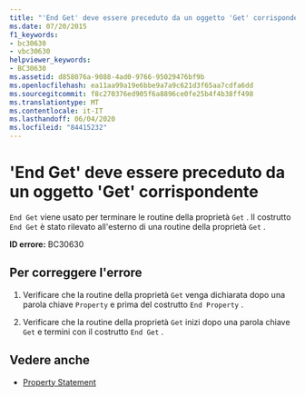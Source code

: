 ```yaml
---
title: "'End Get' deve essere preceduto da un oggetto 'Get' corrispondente"
ms.date: 07/20/2015
f1_keywords:
- bc30630
- vbc30630
helpviewer_keywords:
- BC30630
ms.assetid: d858076a-9088-4ad0-9766-95029476bf9b
ms.openlocfilehash: ea11aa99a19e6bbe9a7a9c621d3f65aa7cdfa6dd
ms.sourcegitcommit: f8c270376ed905f6a8896ce0fe25b4f4b38ff498
ms.translationtype: MT
ms.contentlocale: it-IT
ms.lasthandoff: 06/04/2020
ms.locfileid: "84415232"
---
```

# <a name="end-get-must-be-preceded-by-a-matching-get"></a>'End Get' deve essere preceduto da un oggetto 'Get' corrispondente
`End Get` viene usato per terminare le routine della proprietà `Get` . Il costrutto `End Get` è stato rilevato all'esterno di una routine della proprietà `Get` .  
  
 **ID errore:** BC30630  
  
## <a name="to-correct-this-error"></a>Per correggere l'errore  
  
1. Verificare che la routine della proprietà `Get` venga dichiarata dopo una parola chiave `Property` e prima del costrutto `End Property` .  
  
2. Verificare che la routine della proprietà `Get` inizi dopo una parola chiave `Get` e termini con il costrutto `End Get` .  
  
## <a name="see-also"></a>Vedere anche

- [Property Statement](../language-reference/statements/property-statement.md)
